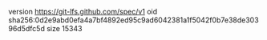 version https://git-lfs.github.com/spec/v1
oid sha256:0d2e9abd0efa4a7bf4892ed95c9ad6042381a1f5042f0b7e38de30396d5dfc5d
size 15343
